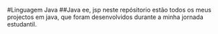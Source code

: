 #Linguagem Java
##Java ee, jsp
neste repósitorio estão todos os meus projectos em java, que foram desenvolvidos durante a minha jornada estudantil.

